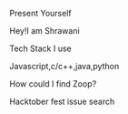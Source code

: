 Present Yourself 

Hey!I am Shrawani 

Tech Stack I use 

Javascript,c/c++,java,python

How could I find Zoop? 

Hacktober fest issue search
